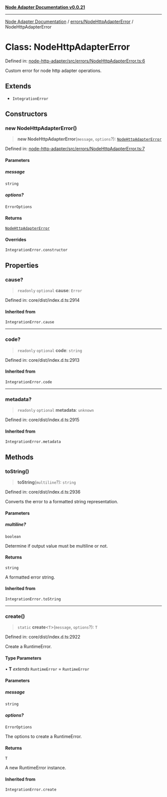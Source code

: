 [**Node Adapter Documentation v0.0.21**](../../../README.md)

***

[Node Adapter Documentation](../../../modules.md) / [errors/NodeHttpAdapterError](../README.md) / NodeHttpAdapterError

# Class: NodeHttpAdapterError

Defined in: [node-http-adapter/src/errors/NodeHttpAdapterError.ts:6](https://github.com/stonemjs/node-http-adapter/blob/a82d44fdef9d2985fec1e632575aee7065c1c3af/src/errors/NodeHttpAdapterError.ts#L6)

Custom error for node http adapter operations.

## Extends

- `IntegrationError`

## Constructors

### new NodeHttpAdapterError()

> **new NodeHttpAdapterError**(`message`, `options`?): [`NodeHttpAdapterError`](NodeHttpAdapterError.md)

Defined in: [node-http-adapter/src/errors/NodeHttpAdapterError.ts:7](https://github.com/stonemjs/node-http-adapter/blob/a82d44fdef9d2985fec1e632575aee7065c1c3af/src/errors/NodeHttpAdapterError.ts#L7)

#### Parameters

##### message

`string`

##### options?

`ErrorOptions`

#### Returns

[`NodeHttpAdapterError`](NodeHttpAdapterError.md)

#### Overrides

`IntegrationError.constructor`

## Properties

### cause?

> `readonly` `optional` **cause**: `Error`

Defined in: core/dist/index.d.ts:2914

#### Inherited from

`IntegrationError.cause`

***

### code?

> `readonly` `optional` **code**: `string`

Defined in: core/dist/index.d.ts:2913

#### Inherited from

`IntegrationError.code`

***

### metadata?

> `readonly` `optional` **metadata**: `unknown`

Defined in: core/dist/index.d.ts:2915

#### Inherited from

`IntegrationError.metadata`

## Methods

### toString()

> **toString**(`multiline`?): `string`

Defined in: core/dist/index.d.ts:2936

Converts the error to a formatted string representation.

#### Parameters

##### multiline?

`boolean`

Determine if output value must be multiline or not.

#### Returns

`string`

A formatted error string.

#### Inherited from

`IntegrationError.toString`

***

### create()

> `static` **create**\<`T`\>(`message`, `options`?): `T`

Defined in: core/dist/index.d.ts:2922

Create a RuntimeError.

#### Type Parameters

• **T** *extends* `RuntimeError` = `RuntimeError`

#### Parameters

##### message

`string`

##### options?

`ErrorOptions`

The options to create a RuntimeError.

#### Returns

`T`

A new RuntimeError instance.

#### Inherited from

`IntegrationError.create`
